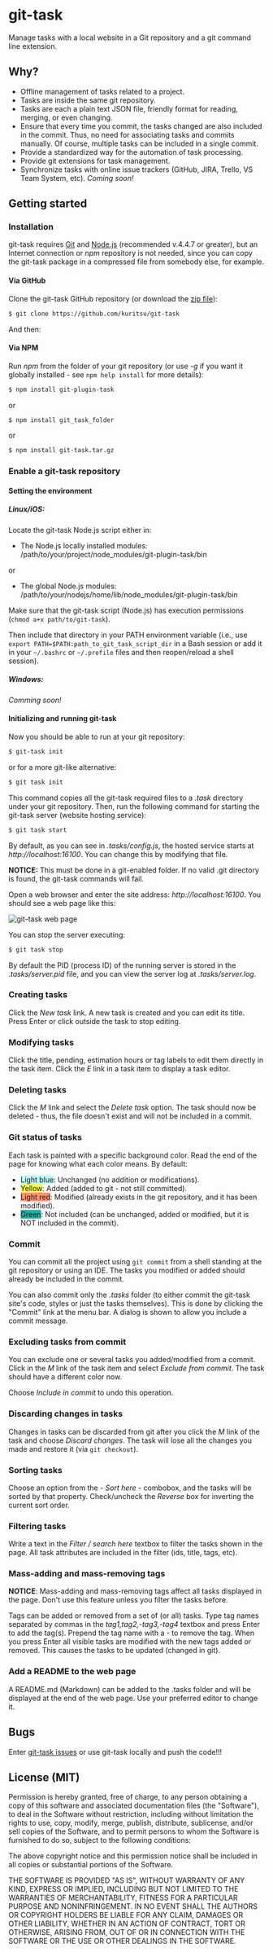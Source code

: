 # git-task

Manage tasks with a local website in a Git repository and a git command line extension.

## Why?

- Offline management of tasks related to a project.
- Tasks are inside the same git repository.
- Tasks are each a plain text JSON file, friendly format for reading, merging, or even changing.
- Ensure that every time you commit, the tasks changed are also included in the commit. Thus, no need for 
associating tasks and commits manually. Of course, multiple tasks can be included in a single commit.
- Provide a standardized way for the automation of task processing.
- Provide git extensions for task management.
- Synchronize tasks with online issue trackers (GitHub, JIRA, Trello, VS Team System, etc). *Coming soon!*

## Getting started

### Installation

git-task requires [Git](https://git-scm.com/) and [Node.js](https://nodejs.org/) (recommended v.4.4.7 or greater), 
but an Internet connection or *npm* repository is not needed, since you can copy the git-task package in a compressed 
file from somebody else, for example.

#### Via GitHub

Clone the git-task GitHub repository (or download the [zip file](http://github.com/kuritsu/git-task/archive/master.zip)): 

``` bash
$ git clone https://github.com/kuritsu/git-task
```

And then:

#### Via NPM 
  
Run *npm* from the folder of your git repository (or use *-g* if you want it globally installed - see
```npm help install``` for more details):

``` bash
$ npm install git-plugin-task
```

or

``` bash
$ npm install git_task_folder
```

or
 
``` bash
$ npm install git-task.tar.gz
```

### Enable a git-task repository

#### Setting the environment

##### Linux/iOS:

Locate the git-task Node.js script either in:

- The Node.js locally installed modules: /path/to/your/project/node_modules/git-plugin-task/bin
 
or 

- The global Node.js modules: /path/to/your/nodejs/home/lib/node_modules/git-plugin-task/bin

Make sure that the git-task script (Node.js) has execution permissions (```chmod a+x path/to/git-task```).

Then include that directory in your PATH environment variable (i.e., use 
```export PATH=$PATH:path_to_git_task_script_dir``` in a Bash session or add it in your ```~/.bashrc``` 
or ```~/.profile``` files and then reopen/reload a shell session).

##### Windows:

*Comming soon!*

#### Initializing and running git-task

Now you should be able to run at your git repository:

``` bash
$ git-task init
```

or for a more git-like alternative: 

``` bash
$ git task init
```

This command copies all the git-task required files to a *.task* directory under your git repository. 
Then, run the following command for starting the git-task server (website hosting service):

``` bash
$ git task start
```

By default, as you can see in *.tasks/config.js*, the hosted service starts at *http://localhost:16100*.
You can change this by modifying that file.

**NOTICE:** This must be done in a git-enabled folder. If no valid .git directory is found, the git-task commands
will fail.

Open a web browser and enter the site address: *http://localhost:16100*. You should see a web page like this:

<img src="http://github.com/kuritsu/git-task/images/screenshot1.png" alt="git-task web page" />

You can stop the server executing:

``` bash
$ git task stop
```

By default the PID (process ID) of the running server is stored in the *.tasks/server.pid* file, and you can view 
the server log at *.tasks/server.log*.

### Creating tasks

Click the *New task* link. A new task is created and you can edit its title. Press Enter or 
click outside the task to stop editing.

### Modifying tasks

Click the title, pending, estimation hours or tag labels to edit them directly in the 
task item. Click the *E* link in a task item to display a task editor.
 
### Deleting tasks

Click the *M* link and select the *Delete task* option. The task should now be deleted - thus, the file doesn't
exist and will not be included in a commit.

### Git status of tasks

Each task is painted with a specific background color. Read the end of the page for knowing what each color means. 
By default:

- <span style="background-color:#b8fffa">Light blue</span>: Unchanged (no addition or modifications).
- <span style="background-color:#fffc51">Yellow</span>: Added (added to git - not still committed).
- <span style="background-color:#ff9270">Light red</span>: Modified (already exists in the git repository, and it has 
been modified).
- <span style="background-color:#20B2AA">Green</span>: Not included (can be unchanged, added or modified, 
but it is NOT included in the commit).  

### Commit

You can commit all the project using ```git commit``` from a shell standing at the git repository or 
using an IDE. The tasks you modified or added should already be included in the commit.

You can also commit only the *.tasks* folder (to either commit the git-task site's code, styles or just the tasks 
themselves). This is done by clicking the "Commit" link at the menu bar. A dialog is shown to allow you 
include a commit message. 
  
### Excluding tasks from commit

You can exclude one or several tasks you added/modified from a commit. Click in the *M* link 
of the task item and select *Exclude from commit*. The task should have a different color now.

Choose *Include in commit* to undo this operation.

### Discarding changes in tasks

Changes in tasks can be discarded from git after you click the *M* link of the task and choose *Discard changes*.
The task will lose all the changes you made and restore it (via ```git checkout```).

### Sorting tasks

Choose an option from the *- Sort here -* combobox, and the tasks will be sorted by that property. Check/uncheck the 
*Reverse* box for inverting the current sort order.

### Filtering tasks

Write a text in the *Filter / search here* textbox to filter the tasks shown in the page. All task attributes are 
included in the filter (ids, title, tags, etc). 

### Mass-adding and mass-removing tags

**NOTICE**: Mass-adding and mass-removing tags affect all tasks displayed in the page. Don't use this feature 
unless you filter the tasks before. 

Tags can be added or removed from a set of (or all) tasks. Type tag names separated by commas in the 
*tag1,tag2,-tag3,-tag4* textbox and press Enter to add the tag(s). Prepend the tag name with a *-* to 
remove the tag. When you press Enter all visible tasks are modified with the new tags added or removed. 
This causes the tasks to be updated (changed in git).

### Add a README to the web page

A README.md (Markdown) can be added to the .tasks folder and will be displayed at the end of the web page.
Use your preferred editor to change it.  

## Bugs

Enter [git-task issues](http://github.com/kuritsu/git-task/issues) or use git-task locally and push the code!!! 

## License (MIT)

Permission is hereby granted, free of charge, to any person obtaining a copy of this software and associated
documentation files (the "Software"), to deal in the Software without restriction, including without limitation
the rights to use, copy, modify, merge, publish, distribute, sublicense, and/or sell copies of the Software, and to
permit persons to whom the Software is furnished to do so, subject to the following conditions:

The above copyright notice and this permission notice shall be included in all copies or substantial portions of 
the Software.

THE SOFTWARE IS PROVIDED "AS IS", WITHOUT WARRANTY OF ANY KIND, EXPRESS OR IMPLIED, INCLUDING BUT NOT LIMITED TO THE
WARRANTIES OF MERCHANTABILITY, FITNESS FOR A PARTICULAR PURPOSE AND NONINFRINGEMENT. IN NO EVENT SHALL THE AUTHORS OR
COPYRIGHT HOLDERS BE LIABLE FOR ANY CLAIM, DAMAGES OR OTHER LIABILITY, WHETHER IN AN ACTION OF CONTRACT, TORT OR
OTHERWISE, ARISING FROM, OUT OF OR IN CONNECTION WITH THE SOFTWARE OR THE USE OR OTHER DEALINGS IN THE SOFTWARE.